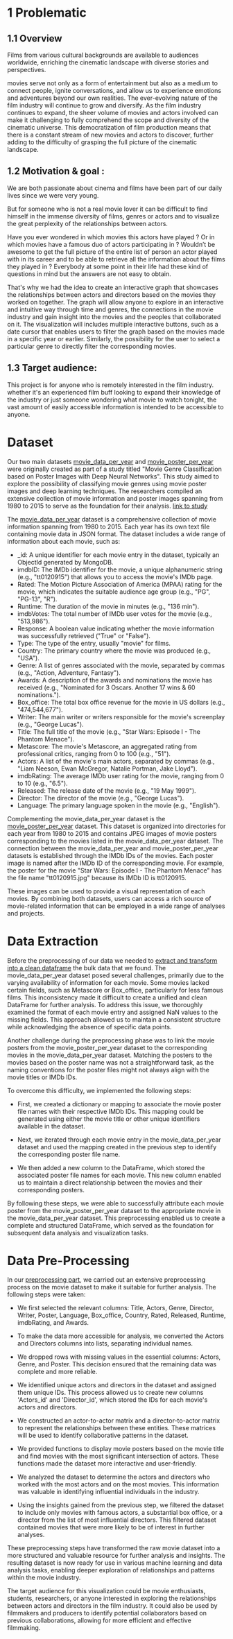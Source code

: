 
# 1 Problematic

## 1.1 Overview

  Films from various cultural backgrounds are available to audiences worldwide, enriching the cinematic landscape with diverse stories and perspectives. 

movies serve not only as a form of entertainment but also as a medium to connect people, ignite conversations, and allow us to experience emotions and adventures beyond our own realities. The ever-evolving nature of the film industry will continue to grow and diversify. As the film industry continues to expand, the sheer volume of movies and actors involved can make it challenging to fully comprehend the scope and diversity of the cinematic universe. This democratization of film production means that there is a constant stream of new movies and actors to discover, further adding to the difficulty of grasping the full picture of the cinematic landscape. 

## 1.2 Motivation & goal :

  We are both passionate about cinema and films have been part of our daily lives since we were very young. 

But for someone who is not a real movie lover it can be difficult to find himself in the immense diversity of films, genres or actors and to visualize the great perplexity of the relationships between actors.

 Have you ever wondered in which movies this actors have played ? Or in which movies have a famous duo of actors participating in ? Wouldn’t be awesome to get the full picture of the entire list of person an actor played with in its career and to be able to retrieve all the information about the films they played in ? Everybody at some point in their life had these kind of questions in mind but the answers are not easy to obtain.

That's why we had the idea to create an interactive graph that showcases the relationships between actors and directors based on the movies they worked on together. The graph will allow anyone to explore in an interactive and intuitive way through time and genres, the connections in the movie industry  and gain insight into the movies and the peoples that collaborated on it. The visualization will includes multiple interactive buttons, such as a date cursor that enables users to filter the graph based on the movies made in a specific year or earlier. Similarly, the possibility for the user to select a particular genre to directly filter the corresponding movies. 

## 1.3 Target audience:

This project is for anyone who is remotely interested in the film industry. whether it's an experienced film buff looking to expand their knowledge of the industry or just someone wondering what movie to watch tonight, the vast amount of easily accessible information is intended to be accessible to anyone.



# Dataset

Our two main datasets [movie_data_per_year](https://github.com/KenjiTet/MA2-Kenji-Aymeric-Data-Viz/tree/main/Dataset/movie_data_per_year) and [movie_poster_per_year](https://github.com/KenjiTet/MA2-Kenji-Aymeric-Data-Viz/tree/main/Dataset/movie_poster_per_year) were originally created as part of a study titled "Movie Genre Classification based on Poster Images with Deep Neural Networks". This study aimed to explore the possibility of classifying movie genres using movie poster images and deep learning techniques. The researchers compiled an extensive collection of movie information and poster images spanning from 1980 to 2015 to serve as the foundation for their analysis. [link to study](http://mmcv.csie.ncku.edu.tw/~wtchu/projects/MoviePoster/index.html)

The [movie_data_per_year](https://github.com/KenjiTet/MA2-Kenji-Aymeric-Data-Viz/tree/main/Dataset/movie_data_per_year) dataset is a comprehensive collection of movie information spanning from 1980 to 2015. Each year has its own text file containing movie data in JSON format. 
The dataset includes a wide range of information about each movie, such as:

  - _id: A unique identifier for each movie entry in the dataset, typically an ObjectId generated by MongoDB.
  - imdbID: The IMDb identifier for the movie, a unique alphanumeric string (e.g., "tt0120915") that allows you to access the movie's IMDb page.
  - Rated: The Motion Picture Association of America (MPAA) rating for the movie, which indicates the suitable audience age group (e.g., "PG", "PG-13", "R").
  - Runtime: The duration of the movie in minutes (e.g., "136 min").
  - imdbVotes: The total number of IMDb user votes for the movie (e.g., "513,986").
  - Response: A boolean value indicating whether the movie information was successfully retrieved ("True" or "False").
  - Type: The type of the entry, usually "movie" for films.
  - Country: The primary country where the movie was produced (e.g., "USA").
  - Genre: A list of genres associated with the movie, separated by commas (e.g., "Action, Adventure, Fantasy").
  - Awards: A description of the awards and nominations the movie has received (e.g., "Nominated for 3 Oscars. Another 17 wins & 60 nominations.").
  - Box_office: The total box office revenue for the movie in US dollars (e.g., "474,544,677").
  - Writer: The main writer or writers responsible for the movie's screenplay (e.g., "George Lucas").
  - Title: The full title of the movie (e.g., "Star Wars: Episode I - The Phantom Menace").
  - Metascore: The movie's Metascore, an aggregated rating from professional critics, ranging from 0 to 100 (e.g., "51").
  - Actors: A list of the movie's main actors, separated by commas (e.g., "Liam Neeson, Ewan McGregor, Natalie Portman, Jake Lloyd").
  - imdbRating: The average IMDb user rating for the movie, ranging from 0 to 10 (e.g., "6.5").
  - Released: The release date of the movie (e.g., "19 May 1999").
  - Director: The director of the movie (e.g., "George Lucas").
  - Language: The primary language spoken in the movie (e.g., "English").

Complementing the movie_data_per_year dataset is the [movie_poster_per_year](https://github.com/KenjiTet/MA2-Kenji-Aymeric-Data-Viz/tree/main/Dataset/movie_poster_per_year) dataset. This dataset is organized into directories for each year from 1980 to 2015 and contains JPEG images of movie posters corresponding to the movies listed in the movie_data_per_year dataset. The connection between the movie_data_per_year and movie_poster_per_year datasets is established through the IMDb IDs of the movies. Each poster image is named after the IMDb ID of the corresponding movie. For example, the poster for the movie "Star Wars: Episode I - The Phantom Menace" has the file name "tt0120915.jpg" because its IMDb ID is tt0120915. 

These images can be used to provide a visual representation of each movies. By combining both datasets, users can access a rich source of movie-related information that can be employed in a wide range of analyses and projects.

# Data Extraction

Before the preprocessing of our data we needed to [extract and transform into a clean dataframe](https://github.com/KenjiTet/MA2-Kenji-Aymeric-Data-Viz/tree/main/Dataset/data_extraction.ipynb) the bulk data that we found. The movie_data_per_year dataset posed several challenges, primarily due to the varying availability of information for each movie. Some movies lacked certain fields, such as Metascore or Box_office, particularly for less famous films. This inconsistency made it difficult to create a unified and clean DataFrame for further analysis. To address this issue, we thoroughly examined the format of each movie entry and assigned NaN values to the missing fields. This approach allowed us to maintain a consistent structure while acknowledging the absence of specific data points.

Another challenge during the preprocessing phase was to link the movie posters from the movie_poster_per_year dataset to the corresponding movies in the movie_data_per_year dataset. Matching the posters to the movies based on the poster name was not a straightforward task, as the naming conventions for the poster files might not always align with the movie titles or IMDb IDs.

To overcome this difficulty, we implemented the following steps:

  - First, we created a dictionary or mapping to associate the movie poster file names with their respective IMDb IDs. This mapping could be generated using either the movie title or other unique identifiers available in the dataset.

  - Next, we iterated through each movie entry in the movie_data_per_year dataset and used the mapping created in the previous step to identify the corresponding poster file name.

  - We then added a new column to the DataFrame, which stored the associated poster file names for each movie. This new column enabled us to maintain a direct relationship between the movies and their corresponding posters.

By following these steps, we were able to successfully attribute each movie poster from the movie_poster_per_year dataset to the appropriate movie in the movie_data_per_year dataset. This preprocessing enabled us to create a complete and structured DataFrame, which served as the foundation for subsequent data analysis and visualization tasks.

# Data Pre-Processing

In our [preprocessing part](https://github.com/KenjiTet/MA2-Kenji-Aymeric-Data-Viz/tree/main/Dataset/data_processing.ipynb), we carried out an extensive preprocessing process on the movie dataset to make it suitable for further analysis. The following steps were taken:

  - We first selected the relevant columns: Title, Actors, Genre, Director, Writer, Poster, Language, Box_office, Country, Rated, Released, Runtime, imdbRating, and Awards.

  - To make the data more accessible for analysis, we converted the Actors and Directors columns into lists, separating individual names.

  - We dropped rows with missing values in the essential columns: Actors, Genre, and Poster. This decision ensured that the remaining data was complete and more reliable.

  - We identified unique actors and directors in the dataset and assigned them unique IDs. This process allowed us to create new columns 'Actors_id' and 'Director_id', which stored the IDs for each movie's actors and directors.

  - We constructed an actor-to-actor matrix and a director-to-actor matrix to represent the relationships between these entities. These matrices will be used to identify collaborative patterns in the dataset.

  - We provided functions to display movie posters based on the movie title and find movies with the most significant intersection of actors. These functions made the dataset more interactive and user-friendly.

  - We analyzed the dataset to determine the actors and directors who worked with the most actors and on the most movies. This information was valuable in identifying influential individuals in the industry.

  - Using the insights gained from the previous step, we filtered the dataset to include only movies with famous actors, a substantial box office, or a director from the list of most influential directors. This filtered dataset contained movies that were more likely to be of interest in further analyses.

These preprocessing steps have transformed the raw movie dataset into a more structured and valuable resource for further analysis and insights. The resulting dataset is now ready for use in various machine learning and data analysis tasks, enabling deeper exploration of relationships and patterns within the movie industry.

The target audience for this visualization could be movie enthusiasts, students, researchers, or anyone interested in exploring the relationships between actors and directors in the film industry. It could also be used by filmmakers and producers to identify potential collaborators based on previous collaborations, allowing for more efficient and effective filmmaking.

